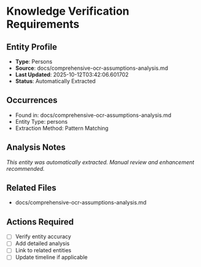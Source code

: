 # Knowledge Verification Requirements

## Entity Profile
- **Type**: Persons
- **Source**: docs/comprehensive-ocr-assumptions-analysis.md
- **Last Updated**: 2025-10-12T03:42:06.601702
- **Status**: Automatically Extracted

## Occurrences
- Found in: docs/comprehensive-ocr-assumptions-analysis.md
- Entity Type: persons
- Extraction Method: Pattern Matching

## Analysis Notes
*This entity was automatically extracted. Manual review and enhancement recommended.*

## Related Files
- docs/comprehensive-ocr-assumptions-analysis.md

## Actions Required
- [ ] Verify entity accuracy
- [ ] Add detailed analysis
- [ ] Link to related entities
- [ ] Update timeline if applicable

